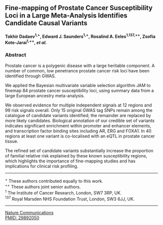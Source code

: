 ## Fine-mapping of Prostate Cancer Susceptibility Loci in a Large Meta-Analysis Identifies Candidate Causal Variants

#### Tokhir Dadaev<sup>1,+</sup>, Edward J. Saunders<sup>1,+</sup>, Rosalind A. Eeles<sup>1,137,++</sup>, Zsofia Kote-Jarai<sup>1,++</sup>, *et al.*


### **Abstract**

Prostate cancer is a polygenic disease with a large heritable component. A number of common, low penetrance prostate cancer risk loci have been identified through GWAS. 

We applied the Bayesian multivariate variable selection algorithm JAM to finemap 84 prostate cancer susceptibility loci, using summary data from a large European ancestry meta-analysis.

We observed evidence for multiple independent signals at 12 regions and 99 risk signals overall. Only 15 original GWAS tag SNPs remain among the catalogue of candidate variants identified; the remainder are replaced by more likely candidates. Biological annotation of our credible set of variants indicates significant enrichment within promoter and enhancer elements, and transcription factor binding sites including AR, ERG and FOXA1. In 40 regions at least one variant is co-localised with an eQTL in prostate cancer tissue.

The refined set of candidate variants substantially increase the proportion of familial relative risk explained by these known susceptibility regions, which highlights the importance of fine-mapping studies and has implications for clinical risk profiling.

----------------

<sup>+</sup> These authors contributed equally to this work.  
<sup>++</sup> These authors joint senior authors.  
<sup>1</sup> The Institute of Cancer Research, London, SW7 3RP, UK.   
<sup>137</sup> Royal Marsden NHS Foundation Trust, London, SW3 6JJ, UK.   

----------------

<a href="https://www.nature.com/articles/s41467-018-04109-8" target="_blank">Nature Communications</a>   
<a href="https://pubmed.ncbi.nlm.nih.gov/29892050/" target="_blank">PMID: 29892050</a>
